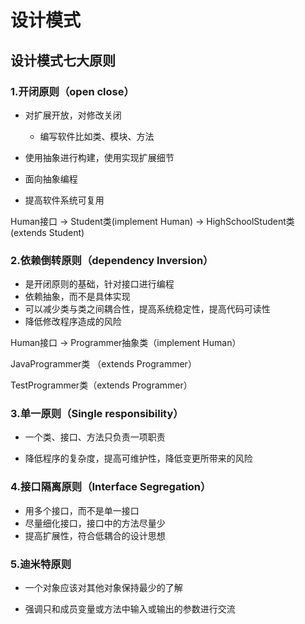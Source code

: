 # 设计模式

## 设计模式七大原则

### 1.开闭原则（open close）

* 对扩展开放，对修改关闭
  * 编写软件比如类、模块、方法

* 使用抽象进行构建，使用实现扩展细节
* 面向抽象编程
* 提高软件系统可复用

Human接口 -> Student类(implement Human) -> HighSchoolStudent类(extends Student)

### 2.依赖倒转原则（dependency Inversion）

* 是开闭原则的基础，针对接口进行编程
* 依赖抽象，而不是具体实现
* 可以减少类与类之间耦合性，提高系统稳定性，提高代码可读性
* 降低修改程序造成的风险

Human接口 -> Programmer抽象类（implement Human）

JavaProgrammer类 （extends Programmer）

TestProgrammer类（extends Programmer）



###  3.单一原则（Single responsibility）

* 一个类、接口、方法只负责一项职责

* 降低程序的复杂度，提高可维护性，降低变更所带来的风险

  

### 4.接口隔离原则（Interface Segregation）

* 用多个接口，而不是单一接口
* 尽量细化接口，接口中的方法尽量少
* 提高扩展性，符合低耦合的设计思想

### 5.迪米特原则

* 一个对象应该对其他对象保持最少的了解

* 强调只和成员变量或方法中输入或输出的参数进行交流

